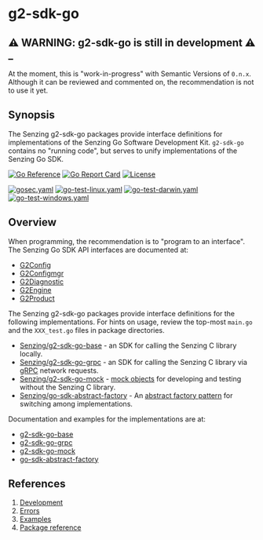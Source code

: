 # g2-sdk-go

## :warning: WARNING: g2-sdk-go is still in development :warning: _

At the moment, this is "work-in-progress" with Semantic Versions of `0.n.x`.
Although it can be reviewed and commented on,
the recommendation is not to use it yet.

## Synopsis

The Senzing g2-sdk-go packages provide interface definitions for implementations of the Senzing Go Software Development Kit.
`g2-sdk-go` contains no "running code", but serves to unify implementations of the Senzing Go SDK.

[![Go Reference](https://pkg.go.dev/badge/github.com/senzing/g2-sdk-go.svg)](https://pkg.go.dev/github.com/senzing/g2-sdk-go)
[![Go Report Card](https://goreportcard.com/badge/github.com/senzing/g2-sdk-go)](https://goreportcard.com/report/github.com/senzing/g2-sdk-go)
[![License](https://img.shields.io/badge/License-Apache2-brightgreen.svg)](https://github.com/Senzing/g2-sdk-go/blob/main/LICENSE)

[![gosec.yaml](https://github.com/Senzing/g2-sdk-go/actions/workflows/gosec.yaml/badge.svg)](https://github.com/Senzing/g2-sdk-go/actions/workflows/gosec.yaml)
[![go-test-linux.yaml](https://github.com/Senzing/g2-sdk-go/actions/workflows/go-test-linux.yaml/badge.svg)](https://github.com/Senzing/g2-sdk-go/actions/workflows/go-test-linux.yaml)
[![go-test-darwin.yaml](https://github.com/Senzing/g2-sdk-go/actions/workflows/go-test-darwin.yaml/badge.svg)](https://github.com/Senzing/g2-sdk-go/actions/workflows/go-test-darwin.yaml)
[![go-test-windows.yaml](https://github.com/Senzing/g2-sdk-go/actions/workflows/go-test-windows.yaml/badge.svg)](https://github.com/Senzing/g2-sdk-go/actions/workflows/go-test-windows.yaml)

## Overview

When programming, the recommendation is to "program to an interface".
The Senzing Go SDK API interfaces are documented at:

- [G2Config](https://pkg.go.dev/github.com/senzing/g2-sdk-go/g2config#G2config)
- [G2Configmgr](https://pkg.go.dev/github.com/senzing/g2-sdk-go/g2configmgr#G2configmgr)
- [G2Diagnostic](https://pkg.go.dev/github.com/senzing/g2-sdk-go/g2diagnostic#G2diagnostic)
- [G2Engine](https://pkg.go.dev/github.com/senzing/g2-sdk-go/g2engine#G2engine)
- [G2Product](https://pkg.go.dev/github.com/senzing/g2-sdk-go/g2product#G2product)

The Senzing g2-sdk-go packages provide interface definitions for the following implementations.
For hints on usage, review the top-most `main.go` and the `XXX_test.go` files in package directories.

- [Senzing/g2-sdk-go-base](https://github.com/Senzing/g2-sdk-go-base) - an SDK for calling the Senzing C library locally.
- [Senzing/g2-sdk-go-grpc](https://github.com/Senzing/g2-sdk-go-grpc) - an SDK for calling the Senzing C library via
  [gRPC](https://grpc.io/) network requests.
- [Senzing/g2-sdk-go-mock](https://github.com/Senzing/g2-sdk-go-mock) - [mock objects](https://en.wikipedia.org/wiki/Mock_object)
  for developing and testing without the Senzing C library.
- [Senzing/go-sdk-abstract-factory](https://github.com/Senzing/go-sdk-abstract-factory) - An
  [abstract factory pattern](https://en.wikipedia.org/wiki/Abstract_factory_pattern)
  for switching among implementations.

Documentation and examples for the implementations are at:

- [g2-sdk-go-base](https://pkg.go.dev/github.com/senzing/g2-sdk-go-base)
- [g2-sdk-go-grpc](https://pkg.go.dev/github.com/senzing/g2-sdk-go-grpc)
- [g2-sdk-go-mock](https://pkg.go.dev/github.com/senzing/g2-sdk-go-mock)
- [go-sdk-abstract-factory](https://pkg.go.dev/github.com/senzing/go-sdk-abstract-factory)

## References

1. [Development](docs/development.md)
1. [Errors](docs/errors.md)
1. [Examples](docs/examples.md)
1. [Package reference](https://pkg.go.dev/github.com/senzing/g2-sdk-go)
